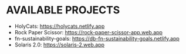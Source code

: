 # AVAILABLE PROJECTS

* HolyCats: https://holycats.netlify.app
* Rock Paper Scissor: https://rock-paper-scissor-app.web.app
* fn-sustainability-goals: https://db-fn-sustainability-goals.netlify.app
* Solaris 2.0: https://solaris-2.web.app
